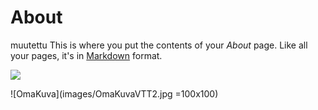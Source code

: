 # About

muutettu
This is where you put the contents of your *About* page. Like all your pages, it's in [Markdown](https://guides.github.com/features/mastering-markdown/) format.

<img src="https://makavi.github.io/images/OmaKuvaVTT2.jpg"  />

![OmaKuva](images/OmaKuvaVTT2.jpg =100x100)
